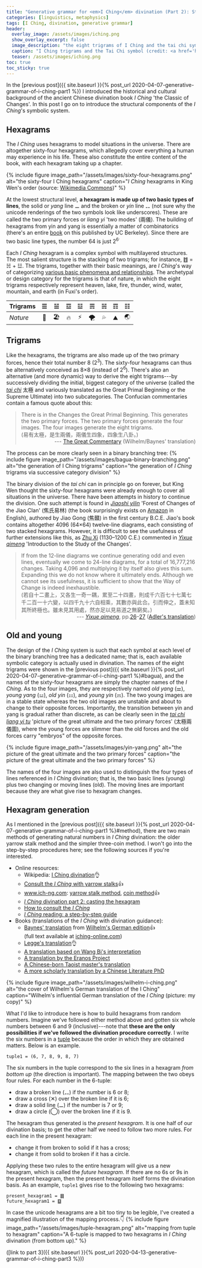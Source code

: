 ```yaml
---
title: "Generative grammar for <em>I Ching</em> divination (Part 2): Structure"
categories: [linguistics, metaphysics]
tags: [I Ching, divination, generative grammar]
header:
  overlay_image: /assets/images/iching.png
  show_overlay_excerpt: false
  image_description: "the eight trigrams of I Ching and the tai chi symbol"
  caption: "I Ching trigrams and the Tai Chi symbol (credit: <a href='https://commons.wikimedia.org/wiki/File:Pakua.svg' title='via Wikimedia Commons'>Benoît Stella alias BenduKiwi</a> / <a href='http://creativecommons.org/licenses/by-sa/3.0/'>CC BY-SA</a>)"
  teaser: /assets/images/iching.png
toc: true
toc_sticky: true
---
```


In the [previous post]({{ site.baseurl }}{% post_url 2020-04-07-generative-grammar-of-i-ching-part1 %}) I introduced the historical and cultural background of the ancient Chinese divination book _I Ching_ 'the Classic of Changes'. In this post I go on to introduce the structural components of the _I Ching_'s symbolic system.

## Hexagrams
The _I Ching_ uses hexagrams to model situations in the universe. There are altogether sixty-four hexagrams, which allegedly cover everything a human may experience in his life. These also constitute the entire content of the book, with each hexagram taking up a chapter.

{% include figure image_path="/assets/images/sixty-four-hexagrams.png" alt="the sixty-four I Ching hexagrams" caption="<i>I Ching</i> hexagrams in King Wen's order (source: [Wikimedia Commons](https://commons.wikimedia.org/wiki/File:King_Wen_(I_Ching).png))" %}

At the lowest structural level, **a hexagram is made up of two basic types of lines**, the solid or _yang_ line ⚊ and the broken or _yin_ line ⚋ (not sure why the unicode renderings of the two symbols look like underscores). These are called the two primary forces or _liang yi_ 'two modes' (<span class="hanyu">兩儀</span>). The building of hexagrams from yin and yang is essentially a matter of combinatorics (there's an entire [book](http://linguistics.berkeley.edu/~rscook/images/CCCprev/CCCprev.html) on this published by UC Berkeley). Since there are two basic line types, the number 64 is just 2<sup>6<sup>.

Each _I Ching_ hexagram is a complex symbol with multilayered structures.<a id="pritri"></a> The most salient structure is the stacking of two trigrams; for instance, ䷂ = ☵ + ☳. The trigrams, together with their basic meanings, are _I Ching_'s way of categorizing [various basic phenomena and relationships](https://en.wikipedia.org/wiki/Bagua#Trigrams). The archetypal or design category for the trigrams is that of nature, in which the eight trigrams respectively represent heaven, lake, fire, thunder, wind, water, mountain, and earth (in Fuxi's order).<a id="arche"></a>

| Trigrams |  ☰ | ☱	| ☲	| ☳	| ☴	| ☵	| ☶	| ☷ |
| ------- | :-: |:-: |:-: |:-: |:-: |:-: |:-: |:-: |
| _Nature_ | 🌌| 🏖|🔥|⚡️|🌪|💦|⛰|🌏|

## Trigrams
Like the hexagrams, the trigrams are also made up of the two primary forces, hence their total number 8 (2<sup>3</sup>). The sixty-four hexagrams can thus be alternatively conceived as 8×8 (instead of 2<sup>6</sup>). There's also an alternative (and more dynamic) way to derive the eight trigrams---by successively dividing the initial, biggest category of the universe (called the [_tai chi_](https://en.wikipedia.org/wiki/Tai_chi) <span class="hanyu">太極</span> and variously translated as the Great Primal Beginning or the Supreme Ultimate) into two subcategories. The Confucian commentaries contain a famous quote about this:
>There is in the Changes the Great Primal Beginning. This generates the two primary forces. The two primary forces generate the four images. The four images generate the eight trigrams.<br>
>(<span class="hanyu">易有太極，是生兩儀，兩儀生四象，四象生八卦。</span>)<br>
><span style="text-align: right; display: block;"> --- [The Great Commentary](https://zh.wikisource.org/zh-hant/易傳/繫辭上#第十一章) (Wilhelm/Baynes' translation)</span>

<a id="tree"></a>
The process can be more clearly seen in a binary branching tree:
{% include figure image_path="/assets/images/bagua-binary-branching.png" alt="the generation of I Ching trigrams" caption="the generation of <i>I Ching</i> trigrams via successive category division" %}

The binary division of the _tai chi_ can in principle go on forever, but King Wen thought the sixty-four hexagrams were already enough to cover all situations in the universe. There have been attempts in history to continue the division. One such attempt is found in [_Jiaoshi yilin_](https://en.wikipedia.org/wiki/Jiaoshi_Yilin) 'Forest of Changes of the Jiao Clan' (<span class="hanyu">焦氏易林</span>) (the book surprisingly exists on [Amazon](https://www.amazon.com/Forest-Changes-Dynasty-Divination-Manual/dp/1505566843?ie=UTF8&refRID=S42DN9QS5EK0R96BB98Q&ref_=pd_ybh_a_1) in English), authored by Jiao Gong (<span class="hanyu">焦贛</span>) in the first century B.C.E. Jiao's book contains altogether 4096 (64×64) twelve-line diagrams, each consisting of two stacked hexagrams. However, it is difficult to see the usefulness of further extensions like this, as [Zhu Xi](https://en.wikipedia.org/wiki/Zhu_Xi) (1130–1200 C.E.) commented in [_Yixue qimeng_](https://www.itsfun.com.tw/易學啟蒙/wiki-610739-654688) 'Introduction to the Study of the Changes'.
>If from the 12-line diagrams we continue generating odd and even lines, eventually we come to 24-line diagrams, for a total of 16,777,216 changes. Taking 4,096 and multiplying it by itself also gives this sum. Expanding this we do not know where it ultimately ends. Although we cannot see its usefulness, it is sufficient to show that the Way of Change is indeed inexhaustible.<br>
>(<span class="hanyu">若自十二畫上，又各生一奇一耦，累至二十四畫，則成千六百七十七萬七千二百一十六變，以四千九十六自相乘，其數亦與此合。引而伸之，蓋未知其所終極也。雖未見其用處，然亦足以見易道之無窮矣。</span>)<br>
><span style="text-align: right; display: block;"> --- [_Yixue qimeng_](https://www.eee-learning.com/book/4714), pp.<a href="https://www.eee-learning.com/eeebook/middleyi/1951.png">26</a>–[27](https://www.eee-learning.com/eeebook/middleyi/1952.png) ([Adler's translation](https://www2.kenyon.edu/Depts/Religion/Fac/Adler/Writings/Qimeng-3.pdf))</span>

## Old and young
The design of the _I Ching_ system is such that each symbol at each level of the binary branching tree has a dedicated name; that is, each available symbolic category is actually used in divination. The names of the eight trigrams were shown in the [previous post]({{ site.baseurl }}{% post_url 2020-04-07-generative-grammar-of-i-ching-part1 %}#bagua), and the names of the sixty-four hexagrams are simply the chapter names of the _I Ching_. As to the four images, they are respectively named _old yang_ (⚌), _young yang_ (⚍), _old yin_ (⚏), and _young yin_ (⚎). The two young images are in a stable state whereas the two old images are unstable and about to change to their opposite forces. Importantly, the transition between yin and yang is gradual rather than discrete, as can be clearly seen in the [_tai chi liang yi tu_](https://en.wikipedia.org/wiki/Taijitu) 'picture of the great ultimate and the two primary forces' (<span class="hanyu">太極兩儀圖</span>), where the young forces are slimmer than the old forces and the old forces carry "embryos" of the opposite forces.

{% include figure image_path="/assets/images/yin-yang.png" alt="the picture of the great ultimate and the two primary forces" caption="the picture of the great ultimate and the two primary forces" %}

The names of the four images are also used to distinguish the four types of lines referenced in _I Ching_ divination; that is, the two basic lines (young) plus two changing or moving lines (old). The moving lines are important because they are what give rise to hexagram changes.

## Hexagram generation
As I mentioned in the [previous post]({{ site.baseurl }}{% post_url 2020-04-07-generative-grammar-of-i-ching-part1 %}#method), there are two main methods of generating natural numbers in _I Ching_ divination: the older yarrow stalk method and the simpler three-coin method. I won't go into the step-by-step procedures here; see the following sources if you're interested.
- Online resources:
  + Wikipedia: [I Ching divination](https://en.wikipedia.org/wiki/I_Ching_divination)👌
  + [Consult the _I Ching_ with yarrow stalks](https://www.instructables.com/id/Consult-the-I-Ching-with-Yarrow-Stalks/)👍
  + www.ich-ng.com: [yarrow stalk method](https://www.ichi-ng.com/divination/divination-yarrow-stalks/), [coin method](https://www.ichi-ng.com/divination/three-coins/)👍
  + [_I Ching_ divination part 2: casting the hexagram](https://divinationlessons.wordpress.com/2020/01/17/i-ching-divination-part-2-casting-the-hexagram/)
  + [How to consult the _I Ching_](https://divination.com/how-to-consult-the-i-ching/)
  + [_I Ching_ reading: a step-by-step guide](https://exemplore.com/fortune-divination/I_Ching_divination)
- Books (translations of the _I Ching_ with divination guidance):
  + [Baynes' translation](https://www.amazon.com/I-Ching-Book-Changes/dp/B000J4GE6Q) from [Wilhelm's German edition](https://www.amazon.com/Ging-Das-Buch-Wandlungen-German-ebook/dp/B00ECC5X36/ref=sr_1_1?dchild=1&keywords=Wilhelm+i+ging&qid=1586921045&s=books&sr=1-1)👍<br>
  (full text available at [iching-online.com](https://www.iching-online.com/hexagrams/))
  + [Legge's translation](https://www.amazon.com/I-Ching-Book-Changes/dp/B000JJI0TA/ref=sr_1_1?dchild=1&keywords=I+Ching+James+lege&qid=1586952431&sr=8-1)👌
  + [A translation based on Wang Bi's interpretation](https://www.amazon.com/Classic-Changes-Translation-Interpreted-Translations/dp/0231082959/ref=sr_1_1?dchild=1&keywords=The+Classic+of+Changes%3A+A+New+Translation+of+the+I+Ching+as+Interpreted+by+Wang+Bi&qid=1586920643&s=books&sr=1-1)
  + [A translation by the Eranos Project](https://www.amazon.com/Original-Ching-Oracle-Book-Changes-ebook/dp/B0782ZYJ3N/ref=sr_1_2?dchild=1&keywords=the+original+I+Ching+oracle&qid=1586921019&s=books&sr=1-2)
  + [A Chinese-born Taoist master's translation](https://www.amazon.com/Complete-Ching-Anniversary-Definitive-Translation-ebook/dp/B004GEAWQS/ref=sr_1_1?dchild=1&keywords=the+complete+I+Ching+huang&qid=1586921255&s=books&sr=1-1)
  + [A more scholarly translation by a Chinese Literature PhD](https://www.amazon.com/Original-Ching-Authentic-Translation-Changes-ebook/dp/B0078XFUJS/ref=sr_1_fkmr0_1?dchild=1&keywords=The+Original+I+ching%3A+an+Authentic+Translation+of+the+Book+of+Changes%2C+Based+on+Recent+Discoveries.&qid=1586922604&s=books&sr=1-1-fkmr0)

{% include figure image_path="/assets/images/wilhelm-i-ching.png" alt="the cover of Wilhelm's German translation of the I Ching" caption="Wilhelm's influential German translation of the _I Ching_ (picture: my copy)" %}

What I'd like to introduce here is how to build hexagrams from random numbers. Imagine we've followed either method above and gotten six whole numbers between 6 and 9 (inclusive)---note that **these are the only possibilities if we've followed the divination procedure correctly**. I write the six numbers in a [tuple](https://en.wikipedia.org/wiki/Tuple) because the order in which they are obtained matters. Below is an example.
```
tuple1 = (6, 7, 8, 9, 8, 7)
```
The six numbers in the tuple correspond to the six lines in a hexagram *from bottom up* (the direction is important). The mapping between the two obeys four rules. For each number in the 6-tuple:
- draw a broken line (⚋) if the number is 6 or 8;
- draw a cross (&#10005;) over the broken line if it is 6;     
- draw a solid line (⚊) if the number is 7 or 9;
- draw a circle (&#9711;) over the broken line if it is 9.

The hexagram thus generated is the _present hexagram_. It is one half of our divination basis; to get the other half we need to follow two more rules. For each line in the present hexagram:
- change it from broken to solid if it has a cross;
- change it from solid to broken if it has a circle.

Applying these two rules to the entire hexagram will give us a new hexagram, which is called the _future hexagram_. If there are no 6s or 9s in the present hexagram, then the present hexagram itself forms the divination basis. As an example, `tuple1` gives rise to the following two hexagrams:

```
present_hexagram1 = ䷿
future_hexagram1 = ䷨
```
In case the unicode hexagrams are a bit too tiny to be legible, I've created a magnified illustration of the mapping process.👇<a id="weichi"></a>
{% include figure image_path="/assets/images/tuple-hexagram.png" alt="mapping from tuple to hexagram" caption="A 6-tuple is mapped to two hexagrams in <i>I Ching</i> divination (from bottom up)." %}

([link to part 3]({{ site.baseurl }}{% post_url 2020-04-13-generative-grammar-of-i-ching-part3 %}))
